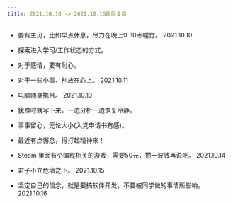 ```yaml
---
title: 2021.10.10 -> 2021.10.16每周复盘
---
```


- 要有主见，比如早点休息，尽力在晚上9-10点睡觉。 2021.10.10

- 探索进入学习/工作状态的方式。
- 对于感情，要有耐心。
- 对于一些小事，别放在心上。 2021.10.11

- 电脑随身携带。 2021.10.13

- 犹豫时就写下来，一边分析一边恢复冷静。
- 事事留心，无论大小(入党申请书有感)。
- 最近有点懈怠，得打起精神来！
- Steam 里面有个编程相关的游戏，需要50元，攒一波钱再说吧。 2021.10.14

- 君子不立危墙之下。 2021.10.15

- 坚定自己的信念，就是要搞软件开发，不要被同学做的事情所影响。 2021.10.16